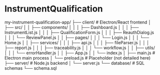 # InstrumentQualification

my-instrument-qualification-app/
├── client/                  # Electron/React frontend
│   ├── src/
│   │   ├── components/
│   │   │   ├── Dashboard.js
│   │   │   ├── InstrumentList.js
│   │   │   ├── QualificationForm.js
│   │   │   ├── ReauthDialog.js
│   │   │   └── ReviewPanel.js
│   │   ├── pages/
│   │   │   └── Login.js
│   │   │   └── Home.js
│   │   ├── services/
│   │   │   ├── api.js
│   │   │   ├── fileParser.js
│   │   │   ├── report.js
│   │   │   ├── traceability.js
│   │   │   └── workflow.js
│   │   ├── utils/
│   │   │   └── errorHandler.js
│   │   ├── App.js
│   │   └── index.js
│   ├── main.js             # Electron main process
│   └── preload.js          # Placeholder (not detailed here)
├── server/                 # Node.js backend
│   └── server.js
└── database/               # SQL schemas
    └── schema.sql
